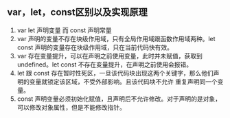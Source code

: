 ## var，let，const区别以及实现原理

1. var let 声明变量 而 const 声明常量
2. var 声明的变量不存在块级作用域，只有全局作用域跟函数作用域两种。let const 声明的变量存在块级作用域，只在当前代码快有效。
3. var 存在变量提升，可以在声明之前使用变量，此时并未赋值，获取到undefined。let const 不存在变量提升，在声明之前使用会报错。
4. let 跟 const 存在暂时性死区，一旦该代码块出现这两个关键字，那么他们声明的变量就锁定该区域，不受外部影响。且该代码块不允许
重复声明同一个变量。
5. const 声明变量必须初始化赋值，且声明后不允许修改。对于声明的是对象，可以修改对象属性，但是不能修改指针。